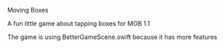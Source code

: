 Moving Boxes

A fun little game about tapping boxes for MOB 1.1

The game is using BetterGameScene.swift because it has more features
